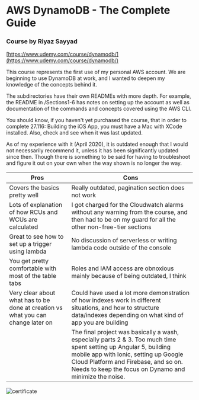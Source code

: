 # AWS DynamoDB - The Complete Guide

### Course by Riyaz Sayyad

[https://www.udemy.com/course/dynamodb/](https://www.udemy.com/course/dynamodb/)

This course represents the first use of my personal AWS account. We are beginning to use DynamoDB at work, and I wanted to deepen my knowledge of the concepts behind it.

The subdirectories have their own READMEs with more depth. For example, the README in /Sections1-6 has notes on setting up the account as well as documentation of the commands and concepts covered using the AWS CLI.

You should know, if you haven't yet purchased the course, that in order to complete 27.116: Building the iOS App, you must have a Mac with XCode installed. Also, check and see when it was last updated.

As of my experience with it (April 2020), it is outdated enough that I would not necessarily recommend it, unless it has been significantly updated since then. Though there is something to be said for having to troubleshoot and figure it out on your own when the way shown is no longer the way.

| Pros                                                                             | Cons                                                                                                                                                                                                                                                          |
| -------------------------------------------------------------------------------- | ------------------------------------------------------------------------------------------------------------------------------------------------------------------------------------------------------------------------------------------------------------- |
| Covers the basics pretty well                                                    | Really outdated, pagination section does not work                                                                                                                                                                                                             |
| Lots of explanation of how RCUs and WCUs are calculated                          | I got charged for the Cloudwatch alarms without any warning from the course, and then had to be on my guard for all the other non-free-tier sections                                                                                                          |
| Great to see how to set up a trigger using lambda                                | No discussion of serverless or writing lambda code outside of the console                                                                                                                                                                                     |
| You get pretty comfortable with most of the table tabs                           | Roles and IAM access are obnoxious mainly because of being outdated, I think                                                                                                                                                                                  |
| Very clear about what has to be done at creation vs what you can change later on | Could have used a lot more demonstration of how indexes work in different situations, and how to structure data/indexes depending on what kind of app you are building                                                                                        |
|                                                                                  | The final project was basically a wash, especially parts 2 & 3. Too much time spent setting up Angular 5, building mobile app with Ionic, setting up Google Cloud Platform and Firebase, and so on. Needs to keep the focus on Dynamo and minimize the noise. |

![certificate](https://udemy-certificate.s3.amazonaws.com/image/UC-886ba4fc-244e-4807-9754-0bc41af41ddd.jpg)
